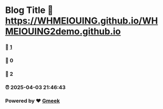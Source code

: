 # Blog Title :link: https://WHMEIOUING.github.io/WHMEIOUING2demo.github.io 
### :page_facing_up: [1](https://WHMEIOUING.github.io/WHMEIOUING2demo.github.io/tag.html) 
### :speech_balloon: 0 
### :hibiscus: 2 
### :alarm_clock: 2025-04-03 21:46:43 
### Powered by :heart: [Gmeek](https://github.com/Meekdai/Gmeek)
